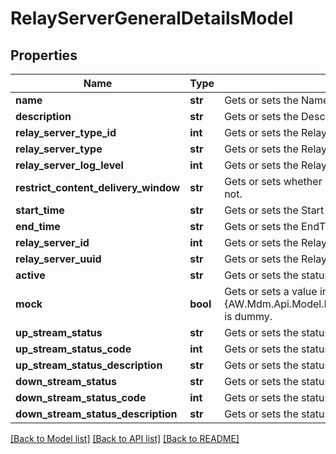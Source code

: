 # RelayServerGeneralDetailsModel

## Properties
Name | Type | Description | Notes
------------ | ------------- | ------------- | -------------
**name** | **str** | Gets or sets the Name of server. | [optional] 
**description** | **str** | Gets or sets the Description of server. | [optional] 
**relay_server_type_id** | **int** | Gets or sets the RelayServerType Identifier. | 
**relay_server_type** | **str** | Gets or sets the RelayServerType - Push or Pull. | [optional] 
**relay_server_log_level** | **int** | Gets or sets the RelayServerLogLevel - Error or Verbose. | [optional] 
**restrict_content_delivery_window** | **str** | Gets or sets whether RestrictContentDeliveryWindow is available or not. | [optional] 
**start_time** | **str** | Gets or sets the Start Time of RestrictContentDeliveryWindow. | [optional] 
**end_time** | **str** | Gets or sets the EndTime of RestrictContentDeliveryWindow. | [optional] 
**relay_server_id** | **int** | Gets or sets the Relay Server identifier. | [optional] 
**relay_server_uuid** | **str** | Gets or sets the Relay Server unique identifier. | [optional] 
**active** | **str** | Gets or sets the status of the server. | [optional] 
**mock** | **bool** | Gets or sets a value indicating whether this {AW.Mdm.Api.Model.RelayServers.RelayServerGeneralDetailsModel} is dummy. | [optional] 
**up_stream_status** | **str** | Gets or sets the status of the upstream. | [optional] 
**up_stream_status_code** | **int** | Gets or sets the status code of the upstream. | [optional] 
**up_stream_status_description** | **str** | Gets or sets the status description of the upstream. | [optional] 
**down_stream_status** | **str** | Gets or sets the status of the downstream. | [optional] 
**down_stream_status_code** | **int** | Gets or sets the status code of the downstream. | [optional] 
**down_stream_status_description** | **str** | Gets or sets the status description of the downstream. | [optional] 

[[Back to Model list]](../README.md#documentation-for-models) [[Back to API list]](../README.md#documentation-for-api-endpoints) [[Back to README]](../README.md)


